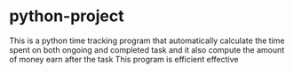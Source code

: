 # python-project
This is a python time tracking program that automatically calculate the time spent on both ongoing and completed task and it also compute the amount of money earn after the task 
This program is efficient effective 
